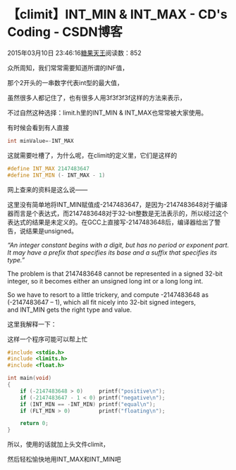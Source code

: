 # 【climit】INT_MIN & INT_MAX - CD's Coding - CSDN博客





2015年03月10日 23:46:16[糖果天王](https://me.csdn.net/okcd00)阅读数：852








众所周知，我们常常需要知道所谓的INF值，

那个2开头的一串数字代表int型的最大值，

虽然很多人都记住了，也有很多人用3f3f3f3f这样的方法来表示，

不过自然这种选择：limit.h里的INT_MIN & INT_MAX也常常被大家使用。

有时候会看到有人直接



```cpp
int minValue=-INT_MAX
```


这就需要吐槽了，为什么呢，在climit的定义里，它们是这样的



```cpp
#define INT_MAX 2147483647  
#define INT_MIN (- INT_MAX - 1)
```




网上查来的资料是这么说——



这里没有简单地将INT_MIN赋值成-2147483647，是因为-2147483648对于编译器而言是个表达式，而2147483648对于32-bit整数是无法表示的，所以经过这个表达式的结果是未定义的。在GCC上直接写-2147483648后，编译器给出了警告，说结果是unsigned。

*“An integer constant begins with a digit, but has no period or exponent part. It may have a prefix that specifies its base and a suffix that specifies its type.”*





The problem is that 2147483648 cannot be represented in a signed 32-bit integer, so it becomes either an unsigned long int or a long long int.


So we have to resort to a little trickery, and compute -2147483648 as (-2147483647 – 1), which all fit nicely into 32-bit signed integers, and INT_MIN gets
 the right type and value.

这里我解释一下：

这样一个程序可能可以帮上忙



```cpp
#include <stdio.h>
#include <limits.h>
#include <float.h>

int main(void)
{
	if (-2147483648 > 0)     printf("positive\n");
	if (-2147483647 - 1 < 0) printf("negative\n");
	if (INT_MIN == -INT_MIN) printf("equal\n");
	if (FLT_MIN > 0)         printf("floating\n");

	return 0;
}
```



所以，使用的话就加上头文件climit，

然后轻松愉快地用INT_MAX和INT_MIN吧



